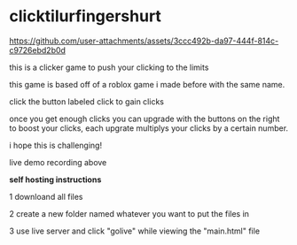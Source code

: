# clicktilurfingershurt

https://github.com/user-attachments/assets/3ccc492b-da97-444f-814c-c9726ebd2b0d

this is a clicker game to push your clicking to the limits

this game is based off of a roblox game i made before with the same name.

click the button labeled click to gain clicks

once you get enough clicks you can upgrade with the buttons on the right to boost your clicks, each upgrate multiplys your clicks by a certain number.

i hope this is challenging!

live demo recording above

**self hosting instructions**

1 downloand all files

2 create a new folder named whatever you want to put the files in

3 use live server and click "golive" while viewing the "main.html" file
